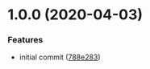 # 1.0.0 (2020-04-03)


### Features

* initial commit ([788e283](https://github.com/rafalmaciejewski/twig-concat-loader/commit/788e2830d5bab32d4b1660ad8b53a2f89f6098fe))

